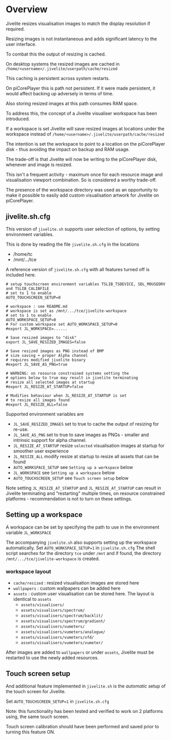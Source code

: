 # Overview
Jivelite resizes visualisation images to match the display resolution if required.

Resizing images is not instantaneous and adds significant latency to the user 
interface.

To combat this the output of resizing is cached.

On desktop systems the resized images are cached in
`/home/<username>/.jivelite/userpath/cache/resized`

This caching is persistent across system restarts.

On piCorePlayer this is path not persistent.
If it were made persistent, it would affect backing up adversely in terms of time.

Also storing resized images at this path consumes RAM space.

To address this, the concept of a Jivelite visualiser workspace has been introduced.

If a workspace is set Jivelite will save resized images at locations under the workspace
instead of `/home/<username>/.jivelite/userpath/cache/resized`

The intention is set the workspace to point to a location on the piCorePlayer disk - thus avoiding the impact on backup and RAM usage.

The trade-off is that Jivelite will now be writing to the piCorePlayer disk,
whenever and image is resized.

This isn't a frequent activity - maximum once for each resource image and visualisation viewport combination.
So is considered a worthy trade-off.

The presence of the workspace directory was used as an opportunity to make it possible to easily
add custom visualisation artwork for Jivelite on piCorePlayer.

## jivelite.sh.cfg
This version of `jivelite.sh` supports user selection of options, by setting environment variables.

This is done by reading the file `jivelite.sh.cfg` in the locations
* /home/tc
* /mnt/.../tce

A reference version of `jivelite.sh.cfg` with all features turned off is included here.
```
# setup touchscreen environment variables TSLIB_TSDEVICE, SDL_MOUSEDRV and TSLIB_CALIBFILE
# set to 1 to enable
AUTO_TOUCHSCREEN_SETUP=0

# workspace : see README.md
# workspace is set as /mnt/.../tce/jivelite-workspace
# set to 1 to enable
AUTO_WORKSPACE_SETUP=0
# For custom workspace set AUTO_WORKSPACE_SETUP=0
#export JL_WORKSPACE=......

# Save resized images to "disk"
export JL_SAVE_RESIZED_IMAGES=false

# Save resized images as PNG instead of BMP
# size saving + proper Alpha channel 
# requires modified jivelite binary
#export JL_SAVE_AS_PNG=true

# WARNING: on resource constrained systems setting the 
# options below to true may result in jivelite terminating
# resize all selected images at startup
#export JL_RESIZE_AT_STARTUP=false

# Modifies behaviour when JL_RESIZE_AT_STARTUP is set
# to resize all images found
#export JL_RESIZE_ALL=false
```

Supported environment variables are
*  `JL_SAVE_RESIZED_IMAGES` set to true to cache the output of resizing for re-use.
*  `JL_SAVE_AS_PNG` set to true to save images as PNGs - smaller and intrinsic support for alpha channel.
*  `JL_RESIZE_AT_STARTUP` resize `selected` visualisation images at startup for smoother user experience
*  `JL_RESIZE_ALL` modify resize at startup to resize all assets that can be found
*  `AUTO_WORKSPACE_SETUP` see `Setting up a workspace` below
*  `JL_WORKSPACE` see `Setting up a workspace` below
*  `AUTO_TOUCHSCREEN_SETUP` see `Touch screen setup` below

Note setting `JL_RESIZE_AT_STARTUP` and `JL_RESIZE_AT_STARTUP` can result in Jivelite terminating
and "restarting" multiple times, on resource constrained platforms - recommendation is not to turn
on these settings.


## Setting up a workspace
A workspace can be set by specifying the path to use in the environment variable
`JL_WORKSPACE`

The accompanying `jivelite.sh` also supports setting up the workspace automatically.
Set `AUTO_WORKSPACE_SETUP=1` in `jivelite.sh.cfg`
The shell script searches for the directory `tce` under `/mnt` and if found,
the directory `/mnt/.../tce/jivelite-workspace` is created.

### workspace layout
* `cache/resized` : resized visualisation images are stored here
* `wallpapers` : custom wallpapers can be added here
* `assets` : custom user visualisation can be stored here. The layout is identical to `assets`
  * `assets/visualisers/`
  * `assets/visualisers/spectrum/`
  * `assets/visualisers/spectrum/backlit/`
  * `assets/visualisers/spectrum/gradient/`
  * `assets/visualisers/vumeters/`
  * `assets/visualisers/vumeters/analogue/`
  * `assets/visualisers/vumeters/vfd/`
  * `assets/visualisers/vumeters/vumeter/`

After images are added to `wallpapers` or under `assets`, Jivelite must be restarted to use the newly added resources.

## Touch screen setup
And additional feature implemented in `jivelite.sh` is the *automatic* setup of the touch
screen for Jivelite.

Set `AUTO_TOUCHSCREEN_SETUP=1` in `jivelite.sh.cfg`

Note: this functionality has been tested and verified to work on 2 platforms using,
the same touch screen.

Touch screen calibration should have been performed and saved prior to turning this feature ON.
